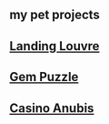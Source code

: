 ## my pet projects

## [Landing Louvre ](https://github.com/pain4metoo/my-projects/tree/museum?tab=readme-ov-file 'кликни меня')

## [Gem Puzzle ](https://github.com/pain4metoo/my-projects/tree/gem-puzzle?tab=readme-ov-file 'кликни меня')

## [Casino Anubis ](https://github.com/pain4metoo/casino 'кликни меня')
